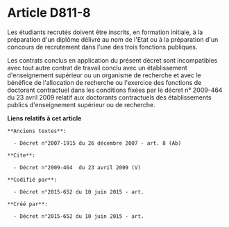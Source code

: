 # Article D811-8

Les étudiants recrutés doivent être inscrits, en formation initiale, à la préparation d'un diplôme délivré au nom de l'Etat
ou à la préparation d'un concours de recrutement dans l'une des trois fonctions publiques.

Les contrats conclus en application du présent décret sont incompatibles avec tout autre contrat de travail conclu avec un
établissement d'enseignement supérieur ou un organisme de recherche et avec le bénéfice de l'allocation de recherche ou
l'exercice des fonctions de doctorant contractuel dans les conditions fixées par le décret n° 2009-464 du 23 avril 2009
relatif aux doctorants contractuels des établissements publics d'enseignement supérieur ou de recherche.

**Liens relatifs à cet article**

	**Anciens textes**:

	  - Décret n°2007-1915 du 26 décembre 2007 - art. 8 (Ab)

	**Cite**:

	  - Décret n°2009-464  du 23 avril 2009 (V)

	**Codifié par**:

	  - Décret n°2015-652 du 10 juin 2015 - art.

	**Créé par**:

	  - Décret n°2015-652 du 10 juin 2015 - art.

